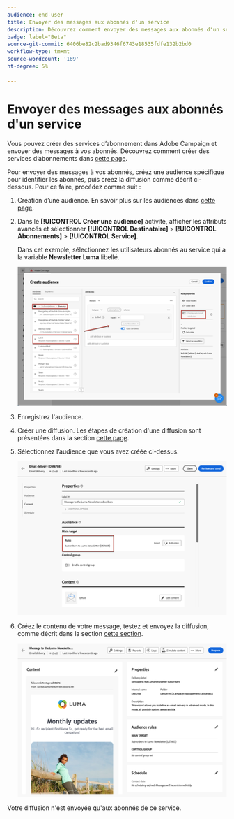 ```yaml
---
audience: end-user
title: Envoyer des messages aux abonnés d'un service
description: Découvrez comment envoyer des messages aux abonnés d'un service
badge: label="Beta"
source-git-commit: 6406be82c2bad9346f6743e18535fdfe132b2bd0
workflow-type: tm+mt
source-wordcount: '169'
ht-degree: 5%

---
```



# Envoyer des messages aux abonnés d&#39;un service

Vous pouvez créer des services d’abonnement dans Adobe Campaign et envoyer des messages à vos abonnés. Découvrez comment créer des services d’abonnements dans [cette page](../audience//manage-services.md#create-service).

Pour envoyer des messages à vos abonnés, créez une audience spécifique pour identifier les abonnés, puis créez la diffusion comme décrit ci-dessous. Pour ce faire, procédez comme suit :

1. Création d’une audience. En savoir plus sur les audiences dans [cette page](../audience/create-audience.md).

1. Dans le **[!UICONTROL Créer une audience]** activité, afficher les attributs avancés et sélectionner **[!UICONTROL Destinataire]** > **[!UICONTROL Abonnements]** > **[!UICONTROL Service]**.

   Dans cet exemple, sélectionnez les utilisateurs abonnés au service qui a la variable **Newsletter Luma** libellé.

   ![](assets/service-audience-subscribers.png)

1. Enregistrez l&#39;audience.
1. Créer une diffusion. Les étapes de création d&#39;une diffusion sont présentées dans la section [cette page](../msg/gs-messages.md#create-delivery).
1. Sélectionnez l’audience que vous avez créée ci-dessus.

   ![](assets/service-delivery-targeting-subscribers.png)

1. Créez le contenu de votre message, testez et envoyez la diffusion, comme décrit dans la section [cette section](../preview-test/preview-test.md).

   ![](assets/service-delivery-ready.png)

Votre diffusion n&#39;est envoyée qu&#39;aux abonnés de ce service.
